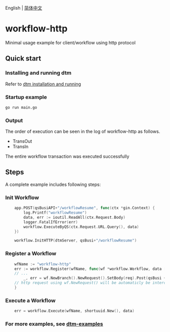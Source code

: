English | [简体中文](./README-cn.md)

# workflow-http
Minimal usage example for client/workflow using http protocol

## Quick start

### Installing and running dtm

Refer to [dtm installation and running](https://en.dtm.pub/guide/install.html)

### Startup example

``` bash
go run main.go
```

### Output

The order of execution can be seen in the log of workflow-http as follows.

- TransOut
- TransIn

The entire workflow transaction was executed successfully

## Steps
A complete example includes following steps:

### Init Workflow
``` Go
	app.POST(qsBusiAPI+"/workflowResume", func(ctx *gin.Context) {
		log.Printf("workflowResume")
		data, err := ioutil.ReadAll(ctx.Request.Body)
		logger.FatalIfError(err)
		workflow.ExecuteByQS(ctx.Request.URL.Query(), data)
	})

	workflow.InitHTTP(dtmServer, qsBusi+"/workflowResume")
```

### Register a Workflow
``` Go
	wfName := "workflow-http"
	err := workflow.Register(wfName, func(wf *workflow.Workflow, data []byte) error {
	// ...
		_, err = wf.NewBranch().NewRequest().SetBody(req).Post(qsBusi + "/TransOut")
	// http request using wf.NewRequest() will be automaticly be intercepted and recorded
	}
```

### Execute a Workflow
``` Go
	err = workflow.Execute(wfName, shortuuid.New(), data)
```

### For more examples, see [dtm-examples](https://github.com/dtm-labs/dtm-examples)
